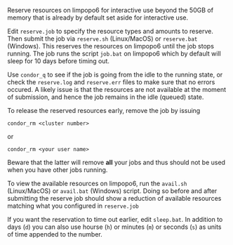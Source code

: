Reserve resources on limpopo6 for interactive use
beyond the 50GB of memory that is already by
default set aside for interactive use.

Edit `reserve.job` to specify the resource types
and amounts to reserve. Then submit the job via
`reserve.sh` (Linux/MacOS) or `reserve.bat`
(Windows). This reserves the resources on limpopo6
until the job stops running. The job runs the
script `job.bat` on limpopo6 which by default
will sleep for 10 days before timing out.

Use `condor_q` to see if the job is going from
the idle to the running state, or check the
`reserve.log` and `reserve.err` files to make
sure that no errors occured. A likely issue is
that the resources are not available at the
moment of submission, and hence the job remains
in the idle (queued) state.

To release the reserved resources early, remove
the job by issuing
```
condor_rm <cluster number>
```
or
```
condor_rm <your user name>
```

Beware that the latter will remove **all** your
jobs and thus should not be used when you have
other jobs running.

To view the available resources on limpopo6, run the
`avail.sh` (Linux/MacOS) or `avail.bat` (Windows)
script. Doing so before and after submitting the
reserve job should show a reduction of available
resources matching what you configured in
`reserve.job`

If you want the reservation to time out earlier,
edit `sleep.bat`. In addition to days (`d`) you
can also use hourse (`h`) or minutes (`m`) or
seconds (`s`) as units of time appended to the
number.
